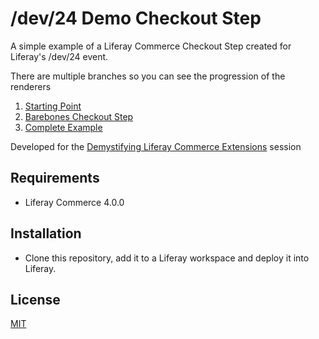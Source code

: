 # /dev/24 Demo Checkout Step

A simple example of a Liferay Commerce Checkout Step created for Liferay's /dev/24 event.

There are multiple branches so you can see the progression of the renderers
1. [Starting Point](https://github.com/jhanda/demo-checkout-step/tree/1-starting-point)
2. [Barebones Checkout Step](https://github.com/jhanda/demo-checkout-step/tree/2-barebones-step)
3. [Complete Example](https://github.com/jhanda/demo-checkout-step/tree/3-complete-example)

Developed for the [Demystifying Liferay Commerce Extensions](https://liferay.dev/twentyfour#Demystifying%20Liferay%20Commerce%20Extensions) session


## Requirements

- Liferay Commerce 4.0.0

## Installation

- Clone this repository, add it to a Liferay workspace and deploy it into Liferay.

## License

[MIT](LICENSE)
